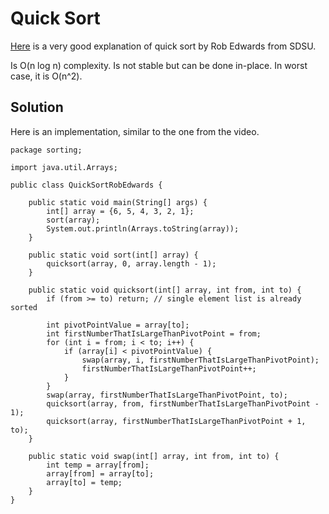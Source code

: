 # Quick Sort

[Here](https://www.youtube.com/watch?v=ZHVk2blR45Q) is a very good explanation of quick sort by Rob Edwards from SDSU.

Is O\(n log n\) complexity. Is not stable but can be done in-place. In worst case, it is O\(n^2\).

## Solution

Here is an implementation, similar to the one from the video.

```
package sorting;

import java.util.Arrays;

public class QuickSortRobEdwards {

    public static void main(String[] args) {
        int[] array = {6, 5, 4, 3, 2, 1};
        sort(array);
        System.out.println(Arrays.toString(array));
    }

    public static void sort(int[] array) {
        quicksort(array, 0, array.length - 1);
    }

    public static void quicksort(int[] array, int from, int to) {
        if (from >= to) return; // single element list is already sorted

        int pivotPointValue = array[to];
        int firstNumberThatIsLargeThanPivotPoint = from;
        for (int i = from; i < to; i++) {
            if (array[i] < pivotPointValue) {
                swap(array, i, firstNumberThatIsLargeThanPivotPoint);
                firstNumberThatIsLargeThanPivotPoint++;
            }
        }
        swap(array, firstNumberThatIsLargeThanPivotPoint, to);
        quicksort(array, from, firstNumberThatIsLargeThanPivotPoint - 1);
        quicksort(array, firstNumberThatIsLargeThanPivotPoint + 1, to);
    }

    public static void swap(int[] array, int from, int to) {
        int temp = array[from];
        array[from] = array[to];
        array[to] = temp;
    }
}
```



